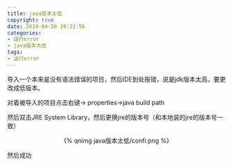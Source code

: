 ```yaml
---
title: java版本太低
copyright: true
date: 2019-04-28 19:32:56
categories:
- 运行error
- java版本太低
tags:
- 运行error
---
```


导入一个本来是没有语法错误的项目，然后IDE到处报错，说是jdk版本太高，要更改成低版本。

<!--more-->

对着被导入的项目点击右键-> properties->java build path

然后双击JRE System Library，然后更换jre的版本号（和本地装的jre的版本号一致）

<center>{% qnimg java版本太低/confi.png %}</center>

然后成功
